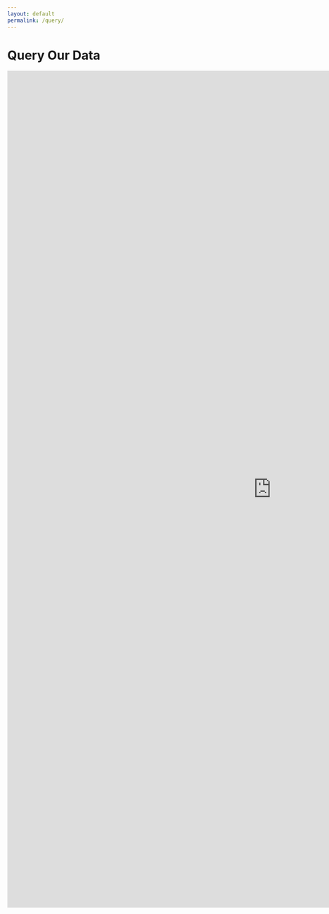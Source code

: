 ```yaml
---
layout: default
permalink: /query/
---
```


<h1 class="custom__title">Query Our Data</h1>

<iframe width="1200" height="1900" src="https://datastudio.google.com/embed/reporting/0B0apDduX3Byuenh0U0Nkbng5RDA/page/d4AJ" frameborder="0" style="border:0;margin:0 auto;display:block;" allowfullscreen></iframe>
